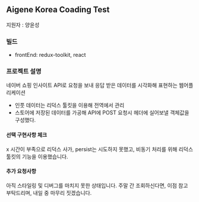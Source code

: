 ## Aigene Korea Coading Test

지원자 : 양윤성

### 빌드
- frontEnd: redux-toolkit, react

### 프로젝트 설명
네이버 쇼핑 인사이트 API로 요청을 보내 응답 받은 데이터를 시각화해 표현하는 웹어플리케이션

- 인풋 데이터는 리덕스 툴킷을 이용해 전역에서 관리
- 스토어에 저장된 데이터를 가공해 API에 POST 요청시 헤더에 실어보낼 객체값을 구성했다.

#### 선택 구현사항 체크
x 시간이 부족으로 리덕스 사가, persist는 시도하지 못했고, 비동기 처리를 위해 리덕스 툴킷의 기능을 이용했습니다. 

#### 추가 요청사항
아직 스타일링 및 디버그를 마치지 못한 상태입니다. 주말 간 조회하신다면, 이점 참고 부탁드리며, 내일 중 마무리 짓겠습니다.
